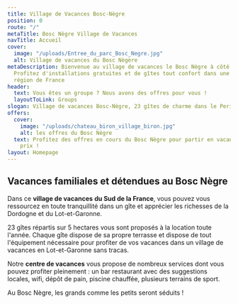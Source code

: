 ```yaml
---
title: Village de Vacances Bosc-Nègre
position: 0
route: "/"
metaTitle: Bosc Nègre Village de Vacances
navTitle: Accueil
cover:
  image: "/uploads/Entree_du_parc_Bosc_Negre.jpg"
  alt: Village de vacances du Bosc Nègère
metaDescription: Bienvenue au village de vacances le Bosc Nègre à côté de la Dordogne.
  Profitez d'installations gratuites et de gîtes tout confort dans une des plus belles
  région de France
header:
  text: Vous êtes un groupe ? Nous avons des offres pour vous !
  layoutToLink: Groups
slogan: Village de vacances Bosc-Nègre, 23 gîtes de charme dans le Perigord Noir
offers:
  cover:
    image: "/uploads/chateau_biron_village_biron.jpg"
    alt: les offres du Bosc Nègre
  text: Profitez des offres en cours du Bosc Nègre pour partir en vacances au meilleur
    prix !
layout: Homepage
---
```


## Vacances familiales et détendues au Bosc Nègre

Dans ce **village de vacances** **du Sud de la France**, vous pouvez vous ressourcez en toute tranquillité dans un gîte et apprécier les richesses de la Dordogne et du Lot-et-Garonne.

23 gîtes répartis sur 5 hectares vous sont proposés à la location toute l'année. Chaque gîte dispose de sa propre terrasse et dispose de tout l'équipement nécessaire pour profiter de vos vacances dans un village de vacances en Lot-et-Garonne sans tracas.

Notre **centre de vacances** vous propose de nombreux services dont vous pouvez profiter pleinement : un bar restaurant avec des suggestions locales, wifi, dépôt de pain, piscine chauffée, plusieurs terrains de sport.

Au Bosc Nègre, les grands comme les petits seront séduits !
